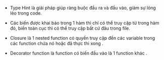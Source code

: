 - Type Hint là giải pháp giúp ràng buộc đầu ra và đầu vào, giảm sự lỏng lẻo trong code.

- Các biến được khai báo trong 1 hàm thì chỉ có thể  truy cập từ trong hàm đó, biến toàn cục thì có thể truy cập bất cứ đâu trong file.

- Closure là 1 nested function có quyền truy cập đến các variable trong các function chứa nó hoặc đã thực thi xong .

- Decorator function là function có biến đầu vào là 1 function khác .